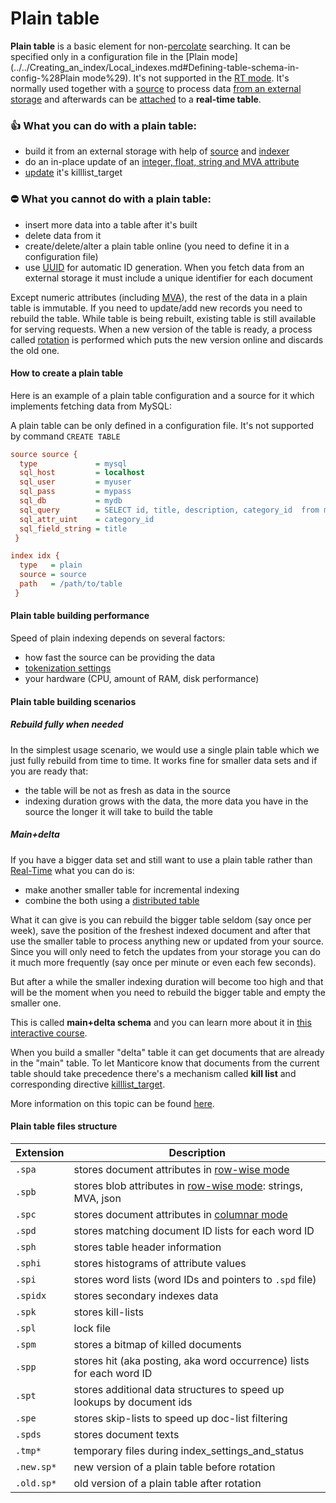 <!-- example plain -->
# Plain table

**Plain table** is a basic element for non-[percolate](../../Creating_an_index/Local_indexes/Percolate_index.md) searching. It can be specified only in a configuration file in the [Plain mode](../../Creating_an_index/Local_indexes.md#Defining-table-schema-in-config-%28Plain mode%29). It's not supported in the [RT mode](../../Creating_an_index/Local_indexes.md#Online-schema-management-%28RT-mode%29). It's normally used together with a [source](../../Creating_an_index/Local_indexes/Plain_and_real-time_index_settings.md#source) to process data [from an external storage](../../Adding_data_from_external_storages/Plain_indexes_creation.md) and afterwards can be [attached](../../Adding_data_from_external_storages/Adding_data_from_indexes/Attaching_a_plain_index_to_RT_index.md) to a **real-time table**.

### 👍 What you can do with a plain table:
  * build it from an external storage with help of [source](../../Creating_an_index/Local_indexes/Plain_and_real-time_index_settings.md#source) and [indexer](../../Adding_data_from_external_storages/Plain_indexes_creation.md#Indexer-tool)
  * do an in-place update of an [integer, float, string and MVA attribute](../../Creating_an_index/Data_types.md)
  * [update](../../Quick_start_guide.md#Update) it's killlist_target

### ⛔ What you cannot do with a plain table:
  * insert more data into a table after it's built
  * delete data from it
  * create/delete/alter a plain table online (you need to define it in a configuration file)
  * use [UUID](../../Adding_documents_to_an_index/Adding_documents_to_a_real-time_index.md#Auto-ID) for automatic ID generation. When you fetch data from an external storage it must include a unique identifier for each document

Except numeric attributes (including [MVA](../../Creating_an_index/Data_types.md#Multi-value-integer-%28MVA%29)), the rest of the data in a plain table is immutable. If you need to update/add new records you need to rebuild the table. While table is being rebuilt, existing table is still available for serving requests. When a new version of the table is ready, a process called [rotation](../../Adding_data_from_external_storages/Rotating_an_index.md) is performed which puts the new version online and discards the old one.

<!-- intro -->
#### How to create a plain table
Here is an example of a plain table configuration and a source for it which implements fetching data from MySQL:
<!-- request Plain table example -->
A plain table can be only defined in a configuration file. It's not supported by command `CREATE TABLE`

```ini
source source {
  type             = mysql
  sql_host         = localhost
  sql_user         = myuser
  sql_pass         = mypass
  sql_db           = mydb
  sql_query        = SELECT id, title, description, category_id  from mytable
  sql_attr_uint    = category_id
  sql_field_string = title
 }

index idx {
  type   = plain
  source = source
  path   = /path/to/table
 }
```
<!-- end -->

#### Plain table building performance
Speed of plain indexing depends on several factors:
* how fast the source can be providing the data
* [tokenization settings](../../Creating_an_index/NLP_and_tokenization/Data_tokenization.md)
* your hardware (CPU, amount of RAM, disk performance)

#### Plain table building scenarios
##### Rebuild fully when needed
In the simplest usage scenario, we would use a single plain table
which we just fully rebuild from time to time. It works fine for smaller data sets and if you are ready that:
* the table will be not as fresh as data in the source
* indexing duration grows with the data, the more data you have in the source the longer it will take to build the table

##### Main+delta
If you have a bigger data set and still want to use a plain table rather than [Real-Time](../../Creating_an_index/Local_indexes/Real-time_index.md) what you can do is:
* make another smaller table for incremental indexing
* combine the both using a [distributed table](../../Creating_an_index/Creating_a_distributed_index/Creating_a_local_distributed_index.md)

What it can give is you can rebuild the bigger table seldom (say once per week), save the position of the freshest indexed document and after that use the smaller table to process anything new or updated from your source. Since you will only need to fetch the updates from your storage you can do it much more frequently (say once per minute or even each few seconds).

But after a while the smaller indexing duration will become too high and that will be the moment when you need to rebuild the bigger table and empty the smaller one.

This is called **main+delta schema** and you can learn more about it in [this interactive course](https://play.manticoresearch.com/maindelta/).

When you build a smaller "delta" table it can get documents that are already in the "main" table. To let Manticore know that documents from the current table should take precedence there's a mechanism called **kill list** and corresponding directive [killlist_target](../../Creating_an_index/Local_indexes/Plain_and_real-time_index_settings.md#killlist_target).

More information on this topic can be found [here](../../Adding_data_from_external_storages/Main_delta.md).

#### Plain table files structure
| Extension | Description |
| - | - |
|`.spa` | stores document attributes in [row-wise mode](../../Creating_an_index/Data_types.md#Row-wise-and-columnar-attribute-storages) |
|`.spb` | stores blob attributes in [row-wise mode](../../Creating_an_index/Data_types.md#Row-wise-and-columnar-attribute-storages): strings, MVA, json |
|`.spc` | stores document attributes in [columnar mode](../../Creating_an_index/Data_types.md#Row-wise-and-columnar-attribute-storages)  |
|`.spd` | stores matching document ID lists for each word ID |
|`.sph` | stores table header information |
|`.sphi` | stores histograms of attribute values |
|`.spi` | stores word lists (word IDs and pointers to `.spd` file) |
|`.spidx` | stores secondary indexes data |
|`.spk` | stores kill-lists |
|`.spl` | lock file |
|`.spm` | stores a bitmap of killed documents |
|`.spp` | stores hit (aka posting, aka word occurrence) lists for each word ID |
|`.spt` | stores additional data structures to speed up lookups by document ids |
|`.spe` | stores skip-lists to speed up doc-list filtering |
|`.spds` | stores document texts |
|`.tmp*` |temporary files during index_settings_and_status |
|`.new.sp*` | new version of a plain table before rotation |
|`.old.sp*` | old version of a plain table after rotation |
